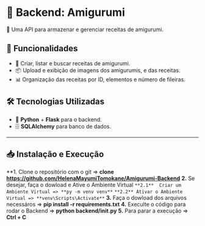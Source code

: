 # 🧵 Backend: Amigurumi

🚀 Uma API para armazenar e gerenciar receitas de amigurumi.

## 📌 Funcionalidades

- 📖 Criar, listar e buscar receitas de amigurumi.
- 📦 Upload e exibição de imagens dos amigurumis, e das receitas.
- 📊 Organização das receitas por ID, elementos e número de fileiras.

## 🛠️ Tecnologias Utilizadas

- 🐍 **Python** + **Flask** para o backend.
- 🗄️ **SQLAlchemy** para banco de dados.

---

## 📥 Instalação e Execução

**1. Clone o repositório com o git => **clone https://github.com/HelenaMayumiTomokane/Amigurumi-Backend**
**2.** Se desejar, faça o dowload e Ative o Ambiente Virtual
    `**2.1**  Criar um Ambiente Virtual => **py -m venv venv**`
    `**2.2** Ativar o Ambiente Virtual => **venv\Scripts\Activate**`
**3.** Faça o dowload dos arquivos necessáros => **pip install -r requirements.txt**
**4.** Execulte o código para rodar o Backend => **python backend/__init__.py**
**5.** Para parar a execução => **Ctrl + C**


